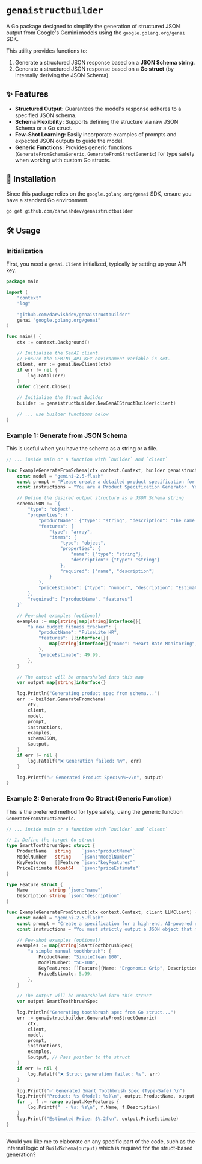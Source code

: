 # `genaistructbuilder`

A Go package designed to simplify the generation of structured JSON output from Google's Gemini models using the `google.golang.org/genai` SDK.

This utility provides functions to:

1.  Generate a structured JSON response based on a **JSON Schema string**.
2.  Generate a structured JSON response based on a **Go struct** (by internally deriving the JSON Schema).

## ✨ Features

- **Structured Output:** Guarantees the model's response adheres to a specified JSON schema.
- **Schema Flexibility:** Supports defining the structure via raw JSON Schema or a Go struct.
- **Few-Shot Learning:** Easily incorporate examples of prompts and expected JSON outputs to guide the model.
- **Generic Functions:** Provides generic functions (`GenerateFromSchemaGeneric`, `GenerateFromStructGeneric`) for type safety when working with custom Go structs.

## 🚀 Installation

Since this package relies on the `google.golang.org/genai` SDK, ensure you have a standard Go environment.

```bash
go get github.com/darwishdev/genaistructbuilder
```

## 🛠️ Usage

### Initialization

First, you need a `genai.Client` initialized, typically by setting up your API key.

```go
package main

import (
	"context"
	"log"

	"github.com/darwishdev/genaistructbuilder"
	genai "google.golang.org/genai"
)

func main() {
	ctx := context.Background()

	// Initialize the GenAI client.
	// Ensure the GEMINI_API_KEY environment variable is set.
	client, err := genai.NewClient(ctx)
	if err != nil {
		log.Fatal(err)
	}
	defer client.Close()

	// Initialize the Struct Builder
	builder := genaistructbuilder.NewGenAIStructBuilder(client)

    // ... use builder functions below
}
```

### Example 1: Generate from JSON Schema

This is useful when you have the schema as a string or a file.

```go
// ... inside main or a function with `builder` and `client`

func ExampleGenerateFromSchema(ctx context.Context, builder genaistructbuilder.GenAIStructBuilderInterface, client LLMClient) {
    const model = "gemini-2.5-flash"
    const prompt = "Please create a detailed product specification for a new smart toothbrush that uses AI."
    const instructions = "You are a Product Specification Generator. Your only job is to generate a JSON object."

    // Define the desired output structure as a JSON Schema string
    schemaJSON := `{
        "type": "object",
        "properties": {
            "productName": {"type": "string", "description": "The name of the product."},
            "features": {
                "type": "array",
                "items": {
                    "type": "object",
                    "properties": {
                        "name": {"type": "string"},
                        "description": {"type": "string"}
                    },
                    "required": ["name", "description"]
                }
            },
            "priceEstimate": {"type": "number", "description": "Estimated retail price in USD."}
        },
        "required": ["productName", "features"]
    }`

    // Few-shot examples (optional)
    examples := map[string]map[string]interface{}{
        "a new budget fitness tracker": {
            "productName": "PulseLite HR",
            "features": []interface{}{
                map[string]interface{}{"name": "Heart Rate Monitoring", "description": "24/7 continuous heart rate tracking."},
            },
            "priceEstimate": 49.99,
        },
    }

    // The output will be unmarshaled into this map
    var output map[string]interface{}

    log.Println("Generating product spec from schema...")
    err := builder.GenerateFromchema(
        ctx,
        client,
        model,
        prompt,
        instructions,
        examples,
        schemaJSON,
        &output,
    )
    if err != nil {
        log.Fatalf("❌ Generation failed: %v", err)
    }

    log.Printf("✅ Generated Product Spec:\n%+v\n", output)
}
```

### Example 2: Generate from Go Struct (Generic Function)

This is the preferred method for type safety, using the generic function `GenerateFromStructGeneric`.

```go
// ... inside main or a function with `builder` and `client`

// 1. Define the target Go struct
type SmartToothbrushSpec struct {
    ProductName   string    `json:"productName"`
    ModelNumber   string    `json:"modelNumber"`
    KeyFeatures   []Feature `json:"keyFeatures"`
    PriceEstimate float64   `json:"priceEstimate"`
}

type Feature struct {
    Name        string `json:"name"`
    Description string `json:"description"`
}

func ExampleGenerateFromStruct(ctx context.Context, client LLMClient) {
    const model = "gemini-2.5-flash"
    const prompt = "Create a specification for a high-end, AI-powered electric toothbrush."
    const instructions = "You must strictly output a JSON object that matches the provided Go struct definition."

    // Few-shot examples (optional)
    examples := map[string]SmartToothbrushSpec{
        "a simple manual toothbrush": {
            ProductName: "SimpleClean 100",
            ModelNumber: "SC-100",
            KeyFeatures: []Feature{{Name: "Ergonomic Grip", Description: "Comfortable, non-slip handle."}},
            PriceEstimate: 5.99,
        },
    }

    // The output will be unmarshaled into this struct
    var output SmartToothbrushSpec

    log.Println("Generating toothbrush spec from Go struct...")
    err := genaistructbuilder.GenerateFromStructGeneric(
        ctx,
        client,
        model,
        prompt,
        instructions,
        examples,
        &output, // Pass pointer to the struct
    )
    if err != nil {
        log.Fatalf("❌ Struct generation failed: %v", err)
    }

    log.Printf("✅ Generated Smart Toothbrush Spec (Type-Safe):\n")
    log.Printf("Product: %s (Model: %s)\n", output.ProductName, output.ModelNumber)
    for _, f := range output.KeyFeatures {
        log.Printf("  - %s: %s\n", f.Name, f.Description)
    }
    log.Printf("Estimated Price: $%.2f\n", output.PriceEstimate)
}
```

---

Would you like me to elaborate on any specific part of the code, such as the internal logic of `BuildSchema(output)` which is required for the struct-based generation?
